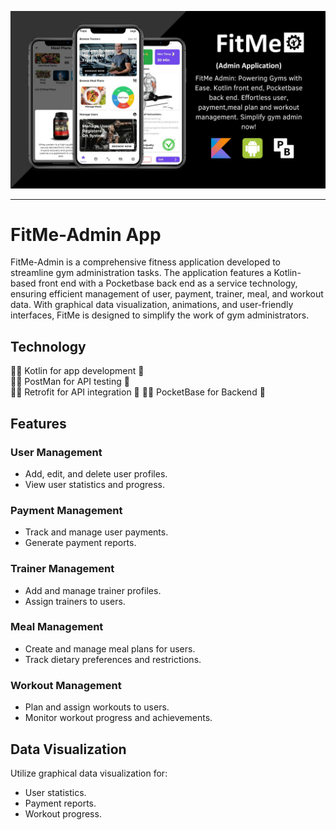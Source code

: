 ![Alt Text](https://raw.githubusercontent.com/IT21298912/FitMe-Admin/master/assert/poster.jpg)



---

# FitMe-Admin App

FitMe-Admin is a comprehensive fitness application developed to streamline gym administration tasks. The application features a Kotlin-based front end with a Pocketbase back end as a service technology, ensuring efficient management of user, payment, trainer, meal, and workout data. With graphical data visualization, animations, and user-friendly interfaces, FitMe is designed to simplify the work of gym administrators.

## Technology
🏋️‍♂️ Kotlin for app development 📱     
🏋️‍♂️ PostMan for API testing 📡  
🏋️‍♂️ Retrofit for API integration 📡
🏋️‍♂️ PocketBase for Backend 🚀




## Features

### User Management

- Add, edit, and delete user profiles.
- View user statistics and progress.

### Payment Management

- Track and manage user payments.
- Generate payment reports.

### Trainer Management

- Add and manage trainer profiles.
- Assign trainers to users.

### Meal Management

- Create and manage meal plans for users.
- Track dietary preferences and restrictions.

### Workout Management

- Plan and assign workouts to users.
- Monitor workout progress and achievements.

## Data Visualization

Utilize graphical data visualization for:

- User statistics.
- Payment reports.
- Workout progress.


